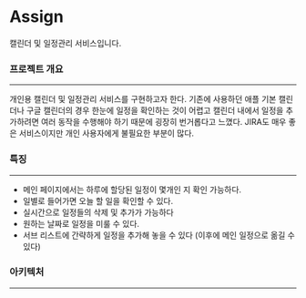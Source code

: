 # Assign
캘린더 및 일정관리 서비스입니다.
### 프로젝트 개요
*** 
개인용 캘린더 및 일정관리 서비스를 구현하고자 한다. 
기존에 사용하던 애플 기본 캘린더나 구글 캘린더의 경우 한눈에 일정을 확인하는 것이 어렵고 캘린더 내에서 일정을 추가하려면 여러 동작을 수행해야 하기 때문에 굉장히 번거롭다고 느꼈다.
JIRA도 매우 좋은 서비스이지만 개인 사용자에게 불필요한 부분이 많다.
### 특징
*** 
* 메인 페이지에서는 하루에 할당된 일정이 몇개인 지 확인 가능하다.
* 일별로 들어가면 오늘 할 일을 확인할 수 있다.
* 실시간으로 일정들의 삭제 및 추가가 가능하다
* 원하는 날짜로 일정을 미룰 수 있다. 
* 서브 리스트에 간략하게 일정을 추가해 놓을 수 있다 (이후에 메인 일정으로 옮길 수 있다)
### 아키텍처
*** 
